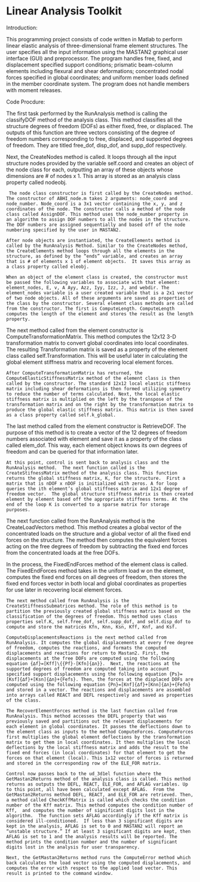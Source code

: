 # Linear Analysis Toolkit

Introduction:

This programming project consists of code written in Matlab to perform linear elastic analysis of three-dimensional frame element structures.  The user specifies all the input information using the MASTAN2 graphical user interface (GUI) and preprocessor. The program handles free, fixed, and displacement specified support conditions; prismatic beam-column elements including flexural and shear deformations; concentrated nodal forces specified in global coordinates; and uniform member loads defined in the member coordinate system. The program does not handle members with moment releases.

Code Procdure:

The first task performed by the RunAnalysis method is calling the classifyDOF method of the analysis class. This method classifies all the structure degrees of freedom (DOFs) as either fixed, free, or displaced. The outputs of this function are three vectors consisting of the degree of freedom numbers corresponding to free, displaced, and supported degrees of freedom. They are titled free_dof, disp_dof, and supp_dof respectively. 

Next, the CreateNodes method is called. It loops through all the input structure nodes provided by the variable self.coord and creates an object of the node class for each, outputting an array of these objects whose dimensions are # of nodes x 1. This array is stored as an analysis class property called nodeobj. 

	 The node class constructor is first called by the CreateNodes method. The constructor of ABHI_node.m takes 2 arguments: node_coord and node_number. Node_coord is a 3x1 vector containing the x, y, and z coordinates of the node. The constructor calls a method of the node class called AssignDOF. This method uses the node_number property in an algorithm to assign DOF numbers to all the nodes in the structure.  The DOF numbers are assigned sequentially and based off of the node numbering specified by the user in MASTAN2. 
   
	After node objects are instantiated, the CreateElements method is called by the RunAnalysis Method. Similar to the CreateNodes method, the CreateElements method loops through all the elements in the structure, as defined by the “ends” variable, and creates an array that is # of elements x 1 of element objects.  It saves this array as a class property called eleobj. 
  
	When an object of the element class is created, the constructor must be passed the following variables to associate with that element: element_nodes, E, v, A Ayy, Azz, Iyy, Izz, J, and webdir. The element_nodes variable is a user created variable that is a 2x1 vector of two node objects. All of these arguments are saved as properties of the class by the constructor. Several element class methods are called from the constructor. The first is ComputeLength. ComputeLength computes the length of the element and stores the result as the length property.
  
The next method called from the element constructor is ComputeTransformationMatrix. This method computes the 12x12 3-D transformation matrix to convert global coordinates into local coordinates. The resulting Transformation matrix is saved as a property of the element class called self.Transformation. This will be useful later in calculating the global element stiffness matrix and recovering local element forces. 

	After ComputeTransformationMatrix has returned, the ComputeElasticStiffnessMatrix method of the element class is then called by the constructor. The standard 12x12 local elastic stiffness matrix including shear deformations is then formed utilizing symmetry to reduce the number of terms calculated. Next, the local elastic stiffness matrix is multiplied on the left by the transpose of the transformation matrix and on the right by the transformation matrix to produce the global elastic stiffness matrix. This matrix is then saved as a class property called self.k_global.
  
The last method called from the element constructor is RetrieveDOF. The purpose of this method is to create a vector of the 12 degrees of freedom numbers associated with element and save it as a property of the class called elem_dof. This way, each element object knows its own degrees of freedom and can be queried for that information later. 

	At this point, control is sent back to analysis class and the RunAnalysis method.  The next function called is the CreateStifnessMatrix method of the analysis class. This function returns the global stiffness matrix, K, for the structure.  First a matrix that is nDOF x nDOF is initialized with zeros. A for loop queries the ith element’s global stiffness matrix and 12x1 degree of freedom vector.  The global structure stiffness matrix is then created element by element based off the appropriate stiffness terms. At the end of the loop K is converted to a sparse matrix for storage purposes. 
  
The next function called from the RunAnalysis method is the CreateLoadVectors method.  This method creates a global vector of the concentrated loads on the structure and a global vector of all the fixed end forces on the structure.  The method then computes the equivalent forces acting on the free degrees of freedom by subtracting the fixed end forces from the concentrated loads at the free DOFs. 

In the process, the FixedEndForces method of the element class is called.  The FixedEndForces method takes in the uniform load w on the element, computes the fixed end forces on all degrees of freedom, then stores the fixed end forces vector in both local and global coordinates as properties for use later in recovering local element forces. 

	The next method called from RunAnalysis is the CreateStiffnessSubmatrices method. The role of this method is to partition the previously created global stiffness matrix based on the classification of the degrees of freedom. This method uses class properties self.K, self.free_dof, self.supp_dof, and self.disp_dof to compute and store the matrices Kfn, Knn, Ksn, Kff, Knf, and Ksf. 
  
	ComputeDisplacementsReactions is the next method called from RunAnalysis. It computes the global displacements at every free degree of freedom, computes the reactions, and formats the computed displacements and reactions for return to Mastan2. First, the displacements at the free DOFs are computed using the following equation {∆f}=[Kff]\{{Pf}-[Kfn]{∆n}}.  Next, the reactions at the supported degrees of freedom are computed taking into account specified support displacements using the following equation {Ps}=[Ksf]{∆f}+[Ksn]{∆n}+{Fefs}. Then, the forces at the displaced DOFs are computed using the following equation {Pn}=[Knf]{∆f}+[Knn]{∆n}+{Fefn} and stored in a vector. The reactions and displacements are assembled into arrays called REACT and DEFL respectively and saved as properties of the class. 
  
	The RecoverElementForces method is the last function called from RunAnalysis. This method accesses the DEFL property that was previously saved and partitions out the relevant displacements for each element in global coordinates. It passes the deflections down to the element class as inputs to the method ComputeForces. ComputeForces first multiplies the global element deflections by the transformation matrix to get them in local coordinates. It then multiplies the local deflections by the local stiffness matrix and adds the result to the fixed end forces (in local coordinates) for that element to get the forces on that element (local). This 1x12 vector of forces is returned and stored in the corresponding row of the ELE_FOR matrix. 
  
	Control now passes back to the ud_3d1el function where the GetMastan2Returns method of the analysis class is called. This method returns as outputs the DEFL, REACT, ELE_FOR, and AFLAG variables. Up to this point, all have been calculated except AFLAG.  From the GetMastan2Returns method DEFL, REACT, and ELE_FOR are retrieved. Then, a method called CheckKffMatrix is called which checks the condition number of the Kff matrix. This method computes the condition number of Kff,  and computes the number of significant digits lost in the algorithm.  The function sets AFLAG accordingly if the Kff matrix is considered ill-conditioned.  If less than 3 significant digits are kept in the analysis, AFLAG is set to 0 and MASTAN2 will report an “unstable structure.” If at least 3 significant digits are kept, then AFLAG is set to 1 and the analysis results will be reported. The method prints the condition number and the number of significant digits lost in the analysis for user transparency. 
  
	Next, the GetMastan2Returns method runs the ComputeError method which back calculates the load vector using the computed displacements, and computes the error with respect to the applied load vector. This result is printed to the command window. 
